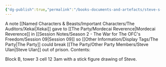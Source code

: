 ```yaml
---
{"dg-publish":true,"permalink":"/books-documents-and-artefacts/steve-s-cell-location/","tags":["Unimportant"],"updated":"2025-06-10T19:00:50.420+01:00"}
---
```


A note [[Named Characters & Beasts/Important Characters/The Auditors/Xekai\|Xekai]] gave to [[The Party/Mordecai Reverence\|Mordecai Reverence]] in  [[Session Notes/Season 2 - The War for The OFC's Freedom/Session 09\|Session 09]] so [[Other Information/Display Tags/The Party\|The Party]] could break [[The Party/Other Party Members/Steve Ulan\|Steve Ulan]] out of prison. Contents:

Block B, tower 3 cell 12 3am with a stick figure drawing of Steve.